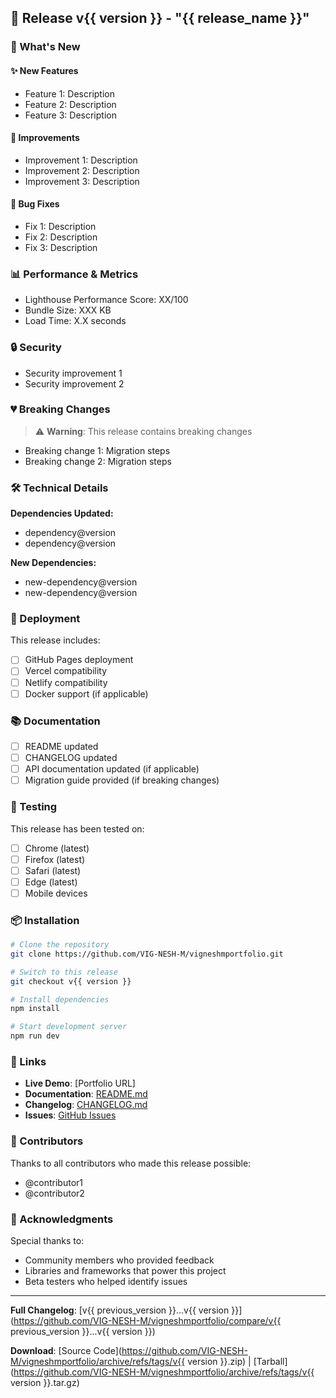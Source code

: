 ## 🚀 Release v{{ version }} - "{{ release_name }}"

### 🌟 What's New

<!-- Describe the main features and improvements in this release -->

#### ✨ New Features
- Feature 1: Description
- Feature 2: Description
- Feature 3: Description

#### 🔄 Improvements
- Improvement 1: Description
- Improvement 2: Description
- Improvement 3: Description

#### 🐛 Bug Fixes
- Fix 1: Description
- Fix 2: Description
- Fix 3: Description

### 📊 Performance & Metrics

<!-- Include performance improvements if any -->
- Lighthouse Performance Score: XX/100
- Bundle Size: XXX KB
- Load Time: X.X seconds

### 🔒 Security

<!-- List any security improvements -->
- Security improvement 1
- Security improvement 2

### 💔 Breaking Changes

<!-- List any breaking changes -->
> ⚠️ **Warning**: This release contains breaking changes

- Breaking change 1: Migration steps
- Breaking change 2: Migration steps

### 🛠️ Technical Details

**Dependencies Updated:**
- dependency@version
- dependency@version

**New Dependencies:**
- new-dependency@version
- new-dependency@version

### 🚀 Deployment

This release includes:
- [ ] GitHub Pages deployment
- [ ] Vercel compatibility
- [ ] Netlify compatibility
- [ ] Docker support (if applicable)

### 📚 Documentation

- [ ] README updated
- [ ] CHANGELOG updated
- [ ] API documentation updated (if applicable)
- [ ] Migration guide provided (if breaking changes)

### 🧪 Testing

This release has been tested on:
- [ ] Chrome (latest)
- [ ] Firefox (latest)
- [ ] Safari (latest)
- [ ] Edge (latest)
- [ ] Mobile devices

### 📦 Installation

```bash
# Clone the repository
git clone https://github.com/VIG-NESH-M/vigneshmportfolio.git

# Switch to this release
git checkout v{{ version }}

# Install dependencies
npm install

# Start development server
npm run dev
```

### 🔗 Links

- **Live Demo**: [Portfolio URL]
- **Documentation**: [README.md](./README.md)
- **Changelog**: [CHANGELOG.md](./CHANGELOG.md)
- **Issues**: [GitHub Issues](https://github.com/VIG-NESH-M/vigneshmportfolio/issues)

### 👥 Contributors

Thanks to all contributors who made this release possible:
- @contributor1
- @contributor2

### 🙏 Acknowledgments

Special thanks to:
- Community members who provided feedback
- Libraries and frameworks that power this project
- Beta testers who helped identify issues

---

**Full Changelog**: [v{{ previous_version }}...v{{ version }}](https://github.com/VIG-NESH-M/vigneshmportfolio/compare/v{{ previous_version }}...v{{ version }})

**Download**: [Source Code](https://github.com/VIG-NESH-M/vigneshmportfolio/archive/refs/tags/v{{ version }}.zip) | [Tarball](https://github.com/VIG-NESH-M/vigneshmportfolio/archive/refs/tags/v{{ version }}.tar.gz)
